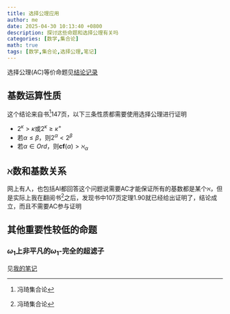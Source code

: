 ```yaml
---
title: 选择公理应用
author: me
date: 2025-04-30 10:13:40 +0800
description: 探讨这些命题和选择公理有关吗
categories: [数学,集合论]
math: true
tags: [数学,集合论,选择公理,笔记]
---
```

选择公理(AC)等价命题见[结论记录](../部分结论记录/#选择公理等价形式)
## 基数运算性质
这个结论来自书[^book]147页，以下三条性质都需要使用选择公理进行证明
- $2^\kappa>\kappa$或$2^\kappa\geq\kappa^+$
- 若$\alpha\leq\beta$，则$2^\alpha<2^\beta$
- 若$\alpha\in Ord$，则$\mathbf{cf}(\alpha)>\aleph_\alpha$

## $\aleph$数和基数关系
网上有人，也包括AI都回答这个问题说需要AC才能保证所有的基数都是某个$\aleph$，但是实际上我在翻阅书[^book]之后，发现书中107页定理1.90就已经给出证明了，结论成立，而且不需要AC参与证明
## 其他重要性较低的命题
### $\omega_1$上非平凡的$\omega_1$-完全的超滤子
见[我的笔记](../集合论笔记/omega_1上非平凡的omega_1-完全的超滤子)

[^book]: 冯琦集合论